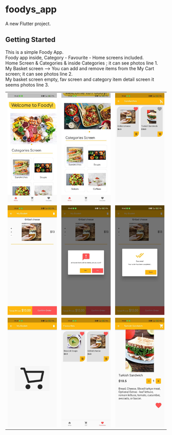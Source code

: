 # foodys_app

A new Flutter project.

## Getting Started

This is a simple Foody App. <br>
Foody app inside, Category - Favourite - Home screens included. <br>
Home Screen & Categories & inside Categories  ; it can see photos line 1.<br>
My Basket screen --> You can add and remove items from the My Cart screen; it can see photos line 2.<br>
My basket screen empty, fav screen and category item detail screen it seems photos line 3.

<table>
  <tr>
  <td> 
<img src = "https://github.com/Bucerella/Foodys/blob/master/foodys_app/assets/p1.jpg" width = 400>
  </td>
     <td> 
<img src = "https://github.com/Bucerella/Foodys/blob/master/foodys_app/assets/p2.jpg" width = 400>
  </td>
     <td> 
<img src = "https://github.com/Bucerella/Foodys/blob/master/foodys_app/assets/p3.jpg" width = 400>
  </td>
  </tr>
   <tr>
  <td> 
<img src = "https://github.com/Bucerella/Foodys/blob/master/foodys_app/assets/p4.jpg" width = 400>
  </td>
     <td> 
<img src = "https://github.com/Bucerella/Foodys/blob/master/foodys_app/assets/p5.jpg" width = 400>
  </td>
     <td> 
<img src = "https://github.com/Bucerella/Foodys/blob/master/foodys_app/assets/p6.jpg" width = 400>
  </td>
  </tr>
   <tr>
  <td> 
<img src = "https://github.com/Bucerella/Foodys/blob/master/foodys_app/assets/p7.jpg" width = 400>
  </td>
     <td> 
<img src = "https://github.com/Bucerella/Foodys/blob/master/foodys_app/assets/p8.jpg" width = 400>
  </td>
     <td> 
<img src = "https://github.com/Bucerella/Foodys/blob/master/foodys_app/assets/p9.jpg" width = 400>
  </td>
  </tr>
</table>

